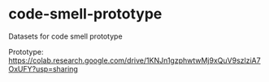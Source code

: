 # code-smell-prototype

Datasets for code smell prototype

Prototype:
https://colab.research.google.com/drive/1KNJn1gzphwtwMj9xQuV9szlziA7OxUFY?usp=sharing
